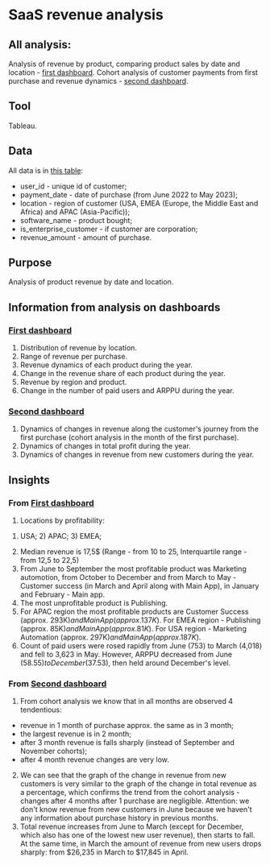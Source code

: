 # SaaS revenue analysis

## All analysis:
Analysis of revenue by product, comparing product sales by date and location - [first dashboard](https://public.tableau.com/app/profile/valentyn.hrechanyi/viz/saas_revenue_analysis/Dashboard1).
Cohort analysis of customer payments from first purchase and revenue dynamics - [second dashboard](https://public.tableau.com/app/profile/valentyn.hrechanyi/viz/saas_revenue_analysis/Dashboard2#1).

## Tool

Tableau.

## Data

All data is in [this table](https://docs.google.com/spreadsheets/d/167q-LM-OyXMaa9GmWJhWJgqZUyBTL5flT8qVIZ_FbO4/edit?usp=sharing):
* user_id - unique id of customer;
* payment_date - date of purchase (from June 2022 to May 2023);
* location - region of customer (USA, EMEA (Europe, the Middle East and Africa) and APAC (Asia-Pacific));
* software_name - product bought;
* is_enterprise_customer - if customer are corporation;
* revenue_amount - amount of purchase.

## Purpose

Analysis of product revenue by date and location. 

## Information from analysis on dashboards

### [First dashboard](https://public.tableau.com/app/profile/valentyn.hrechanyi/viz/saas_revenue_analysis/Dashboard1)

1. Distribution of revenue by location.
2. Range of revenue per purchase.
3. Revenue dynamics of each product during the year.
4. Change in the revenue share of each product during the year.
5. Revenue by region and product.
6. Change in the number of paid users and ARPPU during the year.

### [Second dashboard](https://public.tableau.com/app/profile/valentyn.hrechanyi/viz/saas_revenue_analysis/Dashboard2#1)

1. Dynamics of changes in revenue along the customer's journey from the first purchase (cohort analysis in the month of the first purchase). 
2. Dynamics of changes in total profit during the year.  
3. Dynamics of changes in revenue from new customers during the year.

## Іnsights

### From [First dashboard](https://public.tableau.com/app/profile/valentyn.hrechanyi/viz/saas_revenue_analysis/Dashboard1)

1. Locations by profitability:
1) USA; 2) APAC; 3) EMEA;
2. Median revenue is 17,5$ (Range - from 10 to 25, Interquartile range - from 12,5 to 22,5)
3. From June to September the most profitable product was Marketing automotion, from October to December and from March to May - Customer success (in March and April along with Main App), in January and February - Main app. 
4. The most unprofitable product is Publishing.
5. For APAC region the most profitable products are Customer Success (approx. 293K$) and Main App (approx. 137K$).
For EMEA region - Publishing (approx. 85K$) and Main App (approx. 81K$).
For USA region - Marketing Automation (approx. 297K$) and  Main App (approx. 187K$).
6. Count of paid users were rosed rapidly from June (753) to March (4,018) and fell to 3,623 in May.  However, ARPPU decreased from June ($58.55) to December ($37.53), then held around December's level.

### From [Second dashboard](https://public.tableau.com/app/profile/valentyn.hrechanyi/viz/saas_revenue_analysis/Dashboard2#1)

1. From cohort analysis we know that in all months are observed 4 tendentious:
* revenue in 1 month of purchase approx. the same as in 3 month;
* the largest revenue is in 2 month; 
* after 3 month revenue is falls sharply (instead of September and November cohorts);
* after 4 month revenue changes are very low.
2. We can see that the graph of the change in revenue from new customers is very similar to the graph of the change in total revenue as a percentage, which confirms the trend from the cohort analysis - changes after 4 months after 1 purchase are negligible. Attention: we don't know revenue from new customers in June because we haven't any information about purchase history in previous months.
3. Total revenue increases from June to March (except for December, which also has one of the lowest new user revenue), then starts to fall. At the same time, in March the amount of revenue from new users drops sharply: from $26,235 in March to $17,845 in April.

